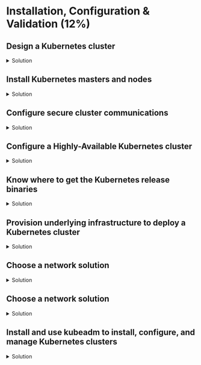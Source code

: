 # Installation, Configuration & Validation (12%)

## Design a Kubernetes cluster

<details><summary>Solution</summary>
<p>

We will use a three node cluster, with one master node and two worker nodes.

Three Libvirt/KVM nodes (or any cloud provider you are using):
- k8s-master: 2 vCPUs, 4GB RAM, 40GB Disk, 172.16.1.11/24
- k8s-worker-1: 2 vCPUs, 2GB RAM, 40GB Disk, 172.16.1.21/24
- k8s-worker-2: 2 vCPUs, 2GB RAM, 40GB Disk, 172.16.1.22/24

OS description:

```bash
$ lsb_release -a
No LSB modules are available.
Distributor ID:	Ubuntu
Description:	Ubuntu 18.04.4 LTS
Release:	18.04
Codename:	bionic
```

</p>
</details>

## Install Kubernetes masters and nodes

<details><summary>Solution</summary>
<p>

If you don't have cluster nodes yet, check the terraform deployment from below: [Provision underlying infrastructure to deploy a Kubernetes cluster](https://github.com/alijahnas/CKA-practice-exercises/blob/master/installation-configuration-validation.md#provision-underlying-infrastructure-to-deploy-a-kubernetes-cluster)

Installation from [scratch](https://github.com/kelseyhightower/kubernetes-the-hard-way/) is too time consuming. We will be using KubeADM (v1.17) to install the Kubernetes cluster.

### Install container runtime

<details><summary>Solution</summary>
<p>

Doc: https://kubernetes.io/docs/setup/production-environment/container-runtimes/

Do this on all three nodes:

```bash
# Install Docker CE
## Set up the repository:
### Install packages to allow apt to use a repository over HTTPS
sudo apt-get update && sudo apt-get install -y \
  apt-transport-https ca-certificates curl software-properties-common gnupg2

### Add Docker’s official GPG key
curl -fsSL https://download.docker.com/linux/ubuntu/gpg | sudo apt-key add -

### Add Docker apt repository.
sudo add-apt-repository \
  "deb [arch=amd64] https://download.docker.com/linux/ubuntu \
  $(lsb_release -cs) \
  stable"

## Install Docker CE.
sudo apt-get update && sudo apt-get install -y \
  containerd.io=1.2.10-3 \
  docker-ce=5:19.03.4~3-0~ubuntu-$(lsb_release -cs) \
  docker-ce-cli=5:19.03.4~3-0~ubuntu-$(lsb_release -cs)

# Setup daemon.
cat << EOF | sudo tee /etc/docker/daemon.json
{
  "exec-opts": ["native.cgroupdriver=systemd"],
  "log-driver": "json-file",
  "log-opts": {
    "max-size": "100m"
  },
  "storage-driver": "overlay2"
}
EOF

sudo mkdir -p /etc/systemd/system/docker.service.d

# Restart docker.
sudo systemctl daemon-reload
sudo systemctl restart docker
```

</p>
</details>

### Install kubeadm, kubelet and kubectl

<details><summary>Solution</summary>
<p>

Doc: https://kubernetes.io/docs/setup/production-environment/tools/kubeadm/install-kubeadm/

Do this on all three nodes:

```bash
sudo apt-get update && sudo apt-get install -y apt-transport-https curl
curl -s https://packages.cloud.google.com/apt/doc/apt-key.gpg | sudo apt-key add -
cat <<EOF | sudo tee /etc/apt/sources.list.d/kubernetes.list
deb https://apt.kubernetes.io/ kubernetes-xenial main
EOF
sudo apt-get update
sudo apt-get install -y kubelet=1.17.4-00 kubeadm=1.17.4-00 kubectl=1.17.4-00
sudo apt-mark hold kubelet kubeadm kubectl
```

</p>
</details>

### Create a cluster with KubeADM

<details><summary>Solution</summary>
<p>

Doc: https://kubernetes.io/docs/setup/production-environment/tools/kubeadm/create-cluster-kubeadm/

On master node:
```bash
sudo kubeadm init --pod-network-cidr=10.244.0.0/16
```

Run the output of the init command on worker nodes:
```bash
sudo kubeadm join 172.16.1.11:6443 --token h8vno9.7eroqaei7v1isdpn \
    --discovery-token-ca-cert-hash sha256:44f1def2a041f116bc024f7e57cdc0cdcc8d8f36f0b942bdd27c7f864f645407
```

On master node again:
```bash
# Configure kubectl access
mkdir -p $HOME/.kube
sudo cp -i /etc/kubernetes/admin.conf $HOME/.kube/config
sudo chown $(id -u):$(id -g) $HOME/.kube/config

# Deploy Flannel as a network plugin
kubectl apply -f https://raw.githubusercontent.com/coreos/flannel/2140ac876ef134e0ed5af15c65e414cf26827915/Documentation/kube-flannel.yml

```

</p>
</details>

### Check that your nodes are running and ready

<details><summary>Solution</summary>
<p>

```bash
kubectl get nodes
NAME           STATUS   ROLES    AGE     VERSION
k8s-master     Ready    master   11m     v1.17.4
k8s-worker-1   Ready    <none>   3m12s   v1.17.4
k8s-worker-2   Ready    <none>   3m10s   v1.17.4
```

</p>
</details>

</p>
</details>

## Configure secure cluster communications

<details><summary>Solution</summary>
<p>

Doc: https://kubernetes.io/docs/tasks/administer-cluster/securing-a-cluster/

KubeADM already manages TLS certificate creation for the cluster. Check how to do it the hard way through `cfssl`: https://github.com/kelseyhightower/kubernetes-the-hard-way/blob/master/docs/04-certificate-authority.md

</p>
</details>

## Configure a Highly-Available Kubernetes cluster

<details><summary>Solution</summary>
<p>

Doc: https://kubernetes.io/docs/setup/production-environment/tools/kubeadm/high-availability/

</p>
</details>

## Know where to get the Kubernetes release binaries

<details><summary>Solution</summary>
<p>

Doc: https://kubernetes.io/docs/setup/release/notes/

```bash
wget https://dl.k8s.io/v1.18.0/kubernetes.tar.gz
tar xzvf kubernetes.tar.gz
cd kubernetes/
cluster/get-kube-binaries.sh
tar xzvf server/kubernetes-server-linux-amd64.tar.gz
ls kubernetes/server/bin/
# You will find: kube-apiserver, kube-controller-manager, kube-scheduler, kube-proxy, kubelet, kubeadm, kubectl, ...
```

</p>
</details>

## Provision underlying infrastructure to deploy a Kubernetes cluster

<details><summary>Solution</summary>
<p>

You can use any cloud provider (AWS, Azure, GCP, OpenStack, etc.) and multiple tools to provision nodes for your Kubernetes cluster.

Here is an example where we use a local libvirt/KVM baremetal node with terraform (v0.12.20) to provision a three node cluster as described in [Design a Kubernetes cluster](https://github.com/alijahnas/CKA-practice-exercises/blob/master/installation-configuration-validation.md#design-a-kubernetes-cluster) above.

```bash
mkdir terraform
cd terraform
wget https://raw.githubusercontent.com/alijahnas/CKA-practice-exercises/master/terraform/cluster-infra.tf
terraform plan
terraform apply
```

</p>
</details>

## Choose a network solution

<details><summary>Solution</summary>
<p>

Docs:
- https://kubernetes.io/docs/concepts/cluster-administration/networking/
- https://kubernetes.io/docs/setup/production-environment/tools/kubeadm/create-cluster-kubeadm/#pod-network

</p>
</details>

## Choose a network solution

<details><summary>Solution</summary>
<p>

Docs:
- https://kubernetes.io/docs/concepts/cluster-administration/networking/
- https://kubernetes.io/docs/concepts/cluster-administration/addons/#networking-and-network-policy
- https://kubernetes.io/docs/setup/production-environment/tools/kubeadm/create-cluster-kubeadm/#pod-network

</p>
</details>

## Install and use kubeadm to install, configure, and manage Kubernetes clusters

<details><summary>Solution</summary>
<p>

Check section "Install Kubernetes masters and nodes" above.

</p>
</details>
